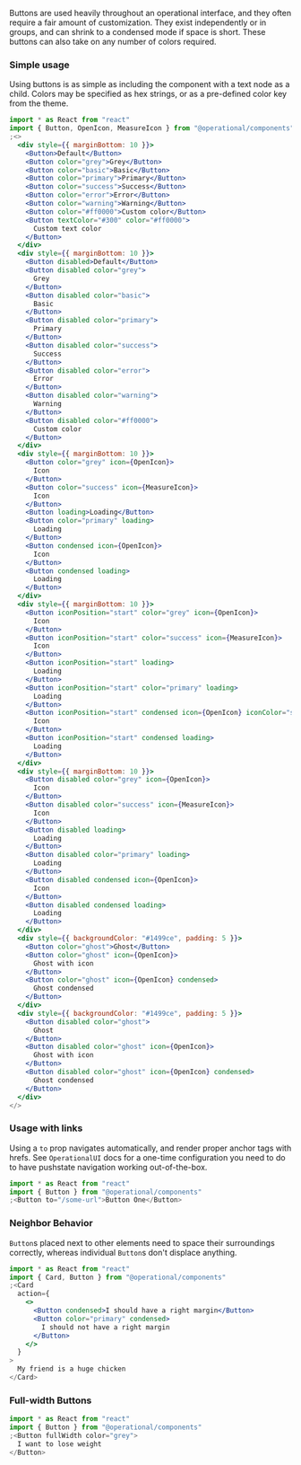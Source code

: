 Buttons are used heavily throughout an operational interface, and they often require a fair amount of customization. They exist independently or in groups, and can shrink to a condensed mode if space is short. These buttons can also take on any number of colors required.

### Simple usage

Using buttons is as simple as including the component with a text node as a child. Colors may be specified as hex strings, or as a pre-defined color key from the theme.

```jsx
import * as React from "react"
import { Button, OpenIcon, MeasureIcon } from "@operational/components"
;<>
  <div style={{ marginBottom: 10 }}>
    <Button>Default</Button>
    <Button color="grey">Grey</Button>
    <Button color="basic">Basic</Button>
    <Button color="primary">Primary</Button>
    <Button color="success">Success</Button>
    <Button color="error">Error</Button>
    <Button color="warning">Warning</Button>
    <Button color="#ff0000">Custom color</Button>
    <Button textColor="#300" color="#ff0000">
      Custom text color
    </Button>
  </div>
  <div style={{ marginBottom: 10 }}>
    <Button disabled>Default</Button>
    <Button disabled color="grey">
      Grey
    </Button>
    <Button disabled color="basic">
      Basic
    </Button>
    <Button disabled color="primary">
      Primary
    </Button>
    <Button disabled color="success">
      Success
    </Button>
    <Button disabled color="error">
      Error
    </Button>
    <Button disabled color="warning">
      Warning
    </Button>
    <Button disabled color="#ff0000">
      Custom color
    </Button>
  </div>
  <div style={{ marginBottom: 10 }}>
    <Button color="grey" icon={OpenIcon}>
      Icon
    </Button>
    <Button color="success" icon={MeasureIcon}>
      Icon
    </Button>
    <Button loading>Loading</Button>
    <Button color="primary" loading>
      Loading
    </Button>
    <Button condensed icon={OpenIcon}>
      Icon
    </Button>
    <Button condensed loading>
      Loading
    </Button>
  </div>
  <div style={{ marginBottom: 10 }}>
    <Button iconPosition="start" color="grey" icon={OpenIcon}>
      Icon
    </Button>
    <Button iconPosition="start" color="success" icon={MeasureIcon}>
      Icon
    </Button>
    <Button iconPosition="start" loading>
      Loading
    </Button>
    <Button iconPosition="start" color="primary" loading>
      Loading
    </Button>
    <Button iconPosition="start" condensed icon={OpenIcon} iconColor="success">
      Icon
    </Button>
    <Button iconPosition="start" condensed loading>
      Loading
    </Button>
  </div>
  <div style={{ marginBottom: 10 }}>
    <Button disabled color="grey" icon={OpenIcon}>
      Icon
    </Button>
    <Button disabled color="success" icon={MeasureIcon}>
      Icon
    </Button>
    <Button disabled loading>
      Loading
    </Button>
    <Button disabled color="primary" loading>
      Loading
    </Button>
    <Button disabled condensed icon={OpenIcon}>
      Icon
    </Button>
    <Button disabled condensed loading>
      Loading
    </Button>
  </div>
  <div style={{ backgroundColor: "#1499ce", padding: 5 }}>
    <Button color="ghost">Ghost</Button>
    <Button color="ghost" icon={OpenIcon}>
      Ghost with icon
    </Button>
    <Button color="ghost" icon={OpenIcon} condensed>
      Ghost condensed
    </Button>
  </div>
  <div style={{ backgroundColor: "#1499ce", padding: 5 }}>
    <Button disabled color="ghost">
      Ghost
    </Button>
    <Button disabled color="ghost" icon={OpenIcon}>
      Ghost with icon
    </Button>
    <Button disabled color="ghost" icon={OpenIcon} condensed>
      Ghost condensed
    </Button>
  </div>
</>
```

### Usage with links

Using a `to` prop navigates automatically, and render proper anchor tags with hrefs. See `OperationalUI` docs for a one-time configuration you need to do to have pushstate navigation working out-of-the-box.

```jsx
import * as React from "react"
import { Button } from "@operational/components"
;<Button to="/some-url">Button One</Button>
```

### Neighbor Behavior

`Button`s placed next to other elements need to space their surroundings correctly, whereas individual `Button`s don't displace anything.

```jsx
import * as React from "react"
import { Card, Button } from "@operational/components"
;<Card
  action={
    <>
      <Button condensed>I should have a right margin</Button>
      <Button color="primary" condensed>
        I should not have a right margin
      </Button>
    </>
  }
>
  My friend is a huge chicken
</Card>
```

### Full-width Buttons

```jsx
import * as React from "react"
import { Button } from "@operational/components"
;<Button fullWidth color="grey">
  I want to lose weight
</Button>
```
